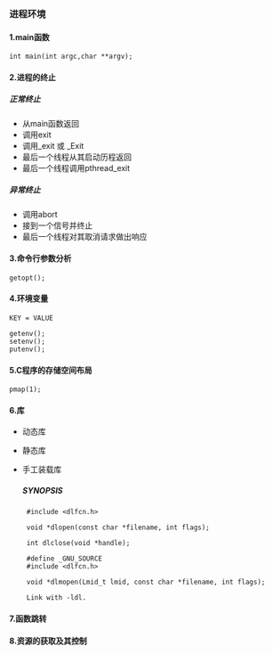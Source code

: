 ### 进程环境


#### 1.main函数

    int main(int argc,char **argv);


#### 2.进程的终止

##### 正常终止
- 从main函数返回
- 调用exit
- 调用_exit 或 _Exit
- 最后一个线程从其启动历程返回
- 最后一个线程调用pthread_exit
    
##### 异常终止
- 调用abort
- 接到一个信号并终止
- 最后一个线程对其取消请求做出响应

#### 3.命令行参数分析
    getopt();



#### 4.环境变量
    KEY = VALUE

    getenv();
    setenv();
    putenv();

#### 5.C程序的存储空间布局
    pmap(1);


#### 6.库
* 动态库
* 静态库
* 手工装载库









    ##### SYNOPSIS
       #include <dlfcn.h>

       void *dlopen(const char *filename, int flags);

       int dlclose(void *handle);

       #define _GNU_SOURCE
       #include <dlfcn.h>

       void *dlmopen(Lmid_t lmid, const char *filename, int flags);

       Link with -ldl.




#### 7.函数跳转

#### 8.资源的获取及其控制






